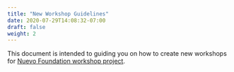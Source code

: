 ```yaml
---
title: "New Workshop Guidelines"
date: 2020-07-29T14:08:32-07:00
draft: false
weight: 2
---
```


This document is intended to guiding you on how to create new workshops for [Nuevo Foundation workshop project](https://github.com/nuevoFoundation/workshops).
